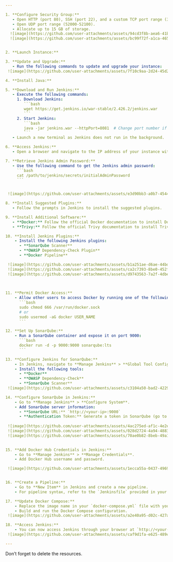 ```yaml
---

1. **Configure Security Group:**
   - Open HTTP (port 80), SSH (port 22), and a custom TCP port range (3000-10000).
   - Open UDP port range (52000-52100).
   - Allocate up to 15 GB of storage.
  ![image](https://github.com/user-attachments/assets/94cd3f8b-aea6-41b3-b4ca-511c4a84631d)
  ![image](https://github.com/user-attachments/assets/bc99f72f-a1ca-465b-a5f8-2154a8fd5c1b)


2. **Launch Instance:**

3. **Update and Upgrade:**
   - Run the following commands to update and upgrade your instance:
 ![image](https://github.com/user-attachments/assets/7f10c9aa-2d24-45d2-a137-e07313331304)

4. **Install Java:**

5. **Download and Run Jenkins:**
   - Execute the following commands:
     1. Download Jenkins:
        ```bash
        wget https://get.jenkins.io/war-stable/2.426.2/jenkins.war
        ```
     2. Start Jenkins:
        ```bash
        java -jar jenkins.war --httpPort=8081  # Change port number if needed
        ```
   - Launch a new terminal as Jenkins does not run in the background.

6. **Access Jenkins:**
   - Open a browser and navigate to the IP address of your instance with the port you selected (e.g., `http://<your-ip>:8081`).

7. **Retrieve Jenkins Admin Password:**
   - Use the following command to get the Jenkins admin password:
     ```bash
     cat /path/to/jenkins/secrets/initialAdminPassword
     ```


 ![image](https://github.com/user-attachments/assets/e3d90bb3-a0b7-4544-b805-4532c508e461)

8. **Install Suggested Plugins:**
   - Follow the prompts in Jenkins to install the suggested plugins.

9. **Install Additional Software:**
   - **Docker:** Follow the official Docker documentation to install Docker.
   - **Trivy:** Follow the official Trivy documentation to install Trivy.

10. **Install Jenkins Plugins:**
    - Install the following Jenkins plugins:
      - **SonarQube Scanner**
      - **OWASP Dependency-Check Plugin**
      - **Docker Pipeline**

 ![image](https://github.com/user-attachments/assets/b1a251ae-d6ae-44bd-8f08-98583afe57bd)
 ![image](https://github.com/user-attachments/assets/ca2c7393-8be0-452f-9ce1-63c7ce437673)
 ![image](https://github.com/user-attachments/assets/d9743563-7a2f-4dbe-8619-f7b323e8129c)

 
 
11. **Permit Docker Access:**
    - Allow other users to access Docker by running one of the following commands:
      ```bash
      sudo chmod 666 /var/run/docker.sock
      # or
      sudo usermod -aG docker USER_NAME
      ```

12. **Set Up SonarQube:**
    - Run a SonarQube container and expose it on port 9000:
      ```bash
      docker run -d -p 9000:9000 sonarqube:lts
      ```

13. **Configure Jenkins for SonarQube:**
    - In Jenkins, navigate to **Manage Jenkins** > **Global Tool Configuration**.
    - Install the following tools:
      - **Docker**
      - **OWASP Dependency-Check**
      - **SonarQube Scanner**
 ![image](https://github.com/user-attachments/assets/c3104a50-bad2-4229-bdb8-20fcd7e36f77)

14. **Configure SonarQube in Jenkins:**
    - Go to **Manage Jenkins** > **Configure System**.
    - Add SonarQube server information:
      - **SonarQube URL:** `http://<your-ip>:9000`
      - **Authentication Token:** Generate a token in SonarQube (go to **Administration** > **Security** > **Users** > **Generate Token**) and paste it in Jenkins under **SonarQube servers**..
 
 ![image](https://github.com/user-attachments/assets/4ac275ed-af1c-4e2e-804b-ef9a472630b8)
 ![image](https://github.com/user-attachments/assets/028d2724-4a94-4883-9f91-9c08c73b04e1)
 ![image](https://github.com/user-attachments/assets/70ae0b82-8beb-49a1-939a-dc055e03963d)

 
15. **Add Docker Hub Credentials in Jenkins:**
    - Go to **Manage Jenkins** > **Manage Credentials**.
    - Add Docker Hub username and password.

 ![image](https://github.com/user-attachments/assets/1ecca55a-0437-4969-be28-c6e5a67c52f7)


16. **Create a Pipeline:**
    - Go to **New Item** in Jenkins and create a new pipeline.
    - For pipeline syntax, refer to the `Jenkinsfile` provided in your repository.

17. **Update Docker Compose:**
    - Replace the image name in your `docker-compose.yml` file with your Docker image name.
    - Build and run the Docker Compose configuration.
 ![image](https://github.com/user-attachments/assets/a2e40a95-d02c-427a-a836-8eb6faf27d33)

18. **Access Jenkins:**
    - You can now access Jenkins through your browser at `http://<your-ip>:8080`.
 ![image](https://github.com/user-attachments/assets/caf9d1fa-e625-489c-8a3d-f03608192394)

---
```


Don’t forget to delete the resources.
